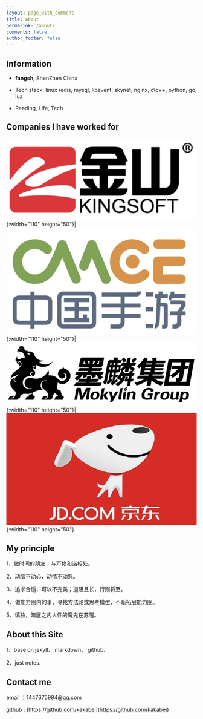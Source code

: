 ```yaml
---
layout: page_with_comment
title: About
permalink: /about/
comments: false
author_footer: false
---
```


## Information

* **fangsh**, ShenZhen China

* Tech stack: linux redis, mysql, libevent, skynet, nginx, c\c++, python, go, lua

* Reading, Life, Tech

## Companies I have worked for

![](/images/kingsoft-logo-2022-12-07_21-03-30.png){:width="110" height="50"}|![](/images/cmge-logo-2022-12-07_21-03-30.png){:width="110" height="50"}|![](/images/mokylin-logo-2022-12-07_21-03-43.png){:width="110" height="50"}|![](/images/jd-logo-2022-12-07_21-04-24.png){:width="110" height="50"}


##  My principle

1、做时间的朋友，与万物和谐相处。

2、动脑不动心，动情不动怒。

3、追求合适，可以不完美；道阻且长，行则将至。

4、做能力圈内的事，寻找方法论或思考模型，不断拓展能力圈。

5、慎独，暗屋之内人性的魔鬼在苏醒。


##  About this Site

1、base on jekyll、 markdown、 github.

2、just notes.
## Contact me

email ：1447675994@qq.com

github : [https://github.com/kakabei](https://github.com/kakabei)


 